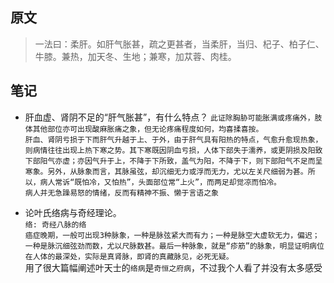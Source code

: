 ## 原文
> 一法曰：柔肝。如肝气胀甚，疏之更甚者，当柔肝，当归、杞子、柏子仁、牛膝。兼热，加天冬、生地；兼寒，加苁蓉、肉桂。

## 笔记
- 肝血虚、肾阴不足的“肝气胀甚”，有什么特点？
    ```此证除胸胁可能胀满或疼痛外，肢体其他部位亦可出现酸麻胀痛之象，但无论疼痛程度如何，均喜揉喜按。```  
    ```肝血、肾阴亏损于下而肝气升越于上、于外，由于肝气具有阳热的特点，气愈升愈现热象，则病情往往出现上热下寒之势。其下寒既因阴血亏损，人体下部失于濡养，或更阴损及阳致下部阳气亦虚；亦因气升于上，不降于下所致，盖气为阳，不降于下，则下部阳气不足而呈寒象。另外，从脉象而言，其脉虽弦，却沉细无力或浮而无力，尤以左关尺细弱为甚。所以，病人常诉“既怕冷，又怕热”，头面部位常“上火”，而两足却觉凉而怕冷。```   
    ```病人并无急躁易怒的情绪，反而有精神不振、懒于言语之象```
    
- 论叶氏络病与奇经理论。  
    ```络: 奇经八脉的络```   
    ```癌症晚期，一般可出现3种脉象，一种是脉弦紧大而有力；一种是脉空大虚软无力，偏迟；一种是脉沉细弦劲而数，尤以尺脉数甚。最后一种脉象，就是“疹筋”的脉象，明显证明病位在人体的最深处，实际是真肾脉，即肾的真藏脉见，必死无疑。```   
    用了很大篇幅阐述叶天士的`络病`是`奇恒之府病`，不过我个人看了并没有太多感受